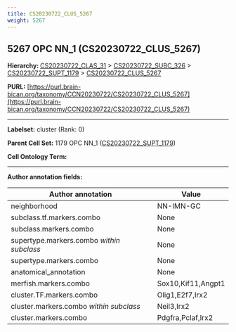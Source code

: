 ```yaml
---
title: CS20230722_CLUS_5267
weight: 5267
---
```

## 5267 OPC NN_1 (CS20230722_CLUS_5267)
<b>Hierarchy: </b>
[CS20230722_CLAS_31](../CS20230722_CLAS_31) >
[CS20230722_SUBC_326](../CS20230722_SUBC_326) >
[CS20230722_SUPT_1179](../CS20230722_SUPT_1179) >
[CS20230722_CLUS_5267](../CS20230722_CLUS_5267)

**PURL:** [https://purl.brain-bican.org/taxonomy/CCN20230722/CS20230722_CLUS_5267](https://purl.brain-bican.org/taxonomy/CCN20230722/CS20230722_CLUS_5267)

---


**Labelset:** cluster (Rank: 0)

**Parent Cell Set:** 1179 OPC NN_1 ([CS20230722_SUPT_1179](../CS20230722_SUPT_1179))



**Cell Ontology Term:** 

[MARKER GENES.]: #


---

[TRANSFERRED ANNOTATIONS.]: #


[AUTHOR ANNOTATION FIELDS.]: #


**Author annotation fields:**

| Author annotation | Value |
|-------------------|-------|
|neighborhood|NN-IMN-GC|
|subclass.tf.markers.combo|None|
|subclass.markers.combo|None|
|supertype.markers.combo _within subclass_|None|
|supertype.markers.combo|None|
|anatomical_annotation|None|
|merfish.markers.combo|Sox10,Kif11,Angpt1|
|cluster.TF.markers.combo|Olig1,E2f7,Irx2|
|cluster.markers.combo _within subclass_|Neil3,Irx2|
|cluster.markers.combo|Pdgfra,Pclaf,Irx2|
